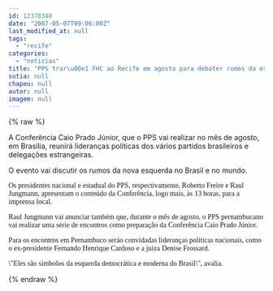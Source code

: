 ```yaml
---
id: 12378340
date: "2007-05-07T09:06:00Z"
last_modified_at: null
tags:
  - "recife"
categories:
  - "noticias"
title: "PPS trar\u00e1 FHC ao Recife em agosto para debater rumos da esquerda moderna"
sutia: null
chapeu: null
autor: null
imagem: null
---
```

{% raw %}
<p><P>A Conferência Caio Prado Júnior, que o PPS vai realizar no mês de agosto, em Brasília, reunirá lideranças políticas dos vários partidos brasileiros e delegações estrangeiras.</P></p>
<p><P>O evento vai discutir os rumos da nova esquerda no Brasil e no mundo. </P></p>
<p><P><FONT face=Verdana>Os presidentes nacional e estadual do PPS, respectivamente, Roberto Freire e Raul Jungmann, apresentam o conteúdo da Conferência, logo mais, às 13 horas, para a imprensa local. </FONT></P></p>
<p><P><FONT face=Verdana>Raul Jungmann vai anunciar também que, durante o mês de agosto, o PPS pernambucano vai realizar uma série de encontros como preparação da Conferência Caio Prado Júnior. </FONT></P></p>
<p><P><FONT face=Verdana>Para os encontros em Pernambuco seráo convidadas lideranças políticas nacionais, como o ex-presidente Fernando Henrique Cardoso e a juíza Denise Frossard.</FONT></P></p>
<p><P><FONT face=Verdana>\"Eles são símbolos da esquerda democrática e moderna do Brasil\", avalia. </FONT></P> </p>
{% endraw %}